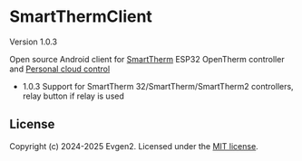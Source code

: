 # SmartThermClient

Version 1.0.3

Open source Android client for [SmartTherm](https://github.com/Evgen2/SmartTherm) ESP32 OpenTherm controller and  [Personal cloud control](https://github.com/Evgen2/SmartServer)


* 1.0.3 Support for SmartTherm 32/SmartTherm/SmartTherm2 controllers, relay button if relay is used

## License
Copyright (c) 2024-2025 Evgen2. Licensed under the [MIT license](/LICENSE?raw=true).